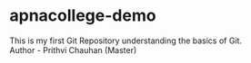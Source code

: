 # apnacollege-demo
This is my first Git Repository understanding the basics of Git.
<br>
Author - Prithvi Chauhan (Master)
